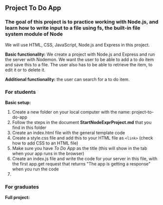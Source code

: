 ## Project To Do App

### The goal of this project is to practice working with Node.js, and learn how to write input to a file using fs, the built-in file system module of Node

We will use HTML, CSS, JavaScript, Node.js and Express in this project.

**Basic functionality:**
We create a project with Node.js and Express and run the server with Nodemon. We want the user to be able to add a to do item and save this to a file. The user also has to be able to retrieve the item, to edit it or to delete it.

**Additional functionality:** the user can search for a to do item.

### For students

**Basic setup:**  

1. Create a new folder on your local computer with the name: project-to-do-app
1. Follow the steps in the document **StartNodeExprProject.md** that you find in this folder
1. Create an index.html file with the general template code
1. Create a style.css file and add this to your HTML file as `<link>` (check how to add CSS to an HTML file)
1. Make sure you have *To Do App* as the title (this will show in the tab when your app runs in the browser)
1. Create an index.js file and write the code for your server in this file, with the first app.get request that returns "The app is getting a response" when you run the code
1. 

### For graduates

**Full project:**